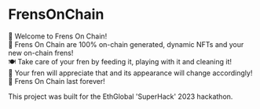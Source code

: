 # FrensOnChain

👋 Welcome to Frens On Chain!<br>
🐶 Frens On Chain are 100% on-chain generated, dynamic NFTs and your new on-chain frens!<br>
🍽️ Take care of your fren by feeding it, playing with it and cleaning it!<br>
👀 Your fren will appreciate that and its appearance will change accordingly!<br>
🌟 Frens On Chain last forever!<br>

This project was built for the EthGlobal 'SuperHack' 2023 hackathon.<br>
